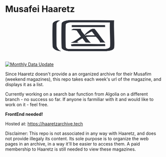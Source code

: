 # Musafei Haaretz

<div align="center">
<img src="https://raw.githubusercontent.com/ChefAharoni/HaaretzMusafim/main/assets/ArchiveLogo.svg" alt="Archive Logo" width="200" height="100" >
</div> <br />

[![Monthly Data Update](https://github.com/ChefAharoni/HaaretzMusafim/actions/workflows/main.yml/badge.svg)](https://github.com/ChefAharoni/HaaretzMusafim/actions/workflows/main.yml)

Since Haaretz doesn't provide a an organized archive for their Musafim (weekend magazines), this repo takes each week's url of the magazine, and displays it as a list.

Currently working on a search bar function from Algolia on a different branch - no success so far. If anyone is farmiliar with it and would like to work on it - feel free.

**FrontEnd needed!**

Hosted at: https://haaretzarchive.tech

Disclaimer:
This repo is not associated in any way with Haaretz, and does not provide illegaly its content. Its sole purpose is to organize the web pages in an archive, in a way it'll be easier to access them. 
A paid membership to Haaretz is still needed to view these magazines.

